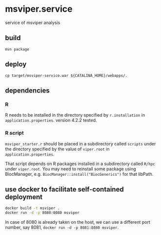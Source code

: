 # msviper.service
service of msviper analysis

## build
`mvn package`

## deploy
`cp target/msviper-service.war ${CATALINA_HOME}/webapps/.`

## dependencies

### R

R needs to be installed in the directory specified by `r.installation` in `application.properties`. version 4.2.2 tested.

### R script

`msviper_starter.r` should be placed in a subdirectory called `scripts` under the directory specified by the value of `viper.root` in `application.properties`.

That script depends on R packages installed in a subdirectory called `R/hpc` under `viper.root`. You may need to reinstall some package using BiocManager, e.g. `BiocManager::install("BiocGenerics")` for that libPath.

## use docker to facilitate self-contained deployment

```sh
docker build -t msviper .
docker run -d -p 8080:8080 msviper
```
In case of 8080 is already taken on the host, we can use a different port number, say 8081, `docker run -d -p 8081:8080 msviper`.
